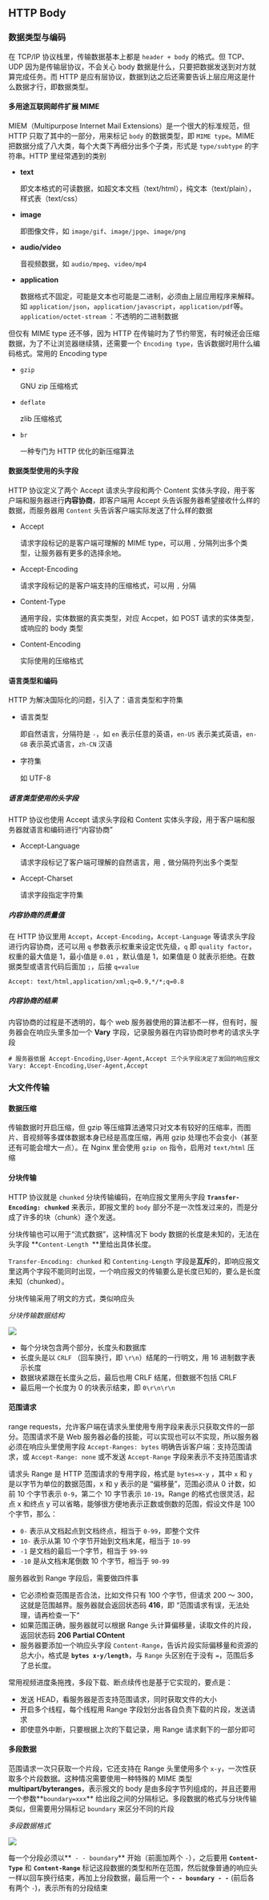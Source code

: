 ## HTTP Body

### 数据类型与编码

在 TCP/IP 协议栈里，传输数据基本上都是 `header + body` 的格式。但 TCP、UDP 因为是传输层协议，不会关心 body 数据是什么，只要把数据发送到对方就算完成任务。而 HTTP 是应有层协议，数据到达之后还需要告诉上层应用这是什么数据才行，即数据类型。

#### 多用途互联网邮件扩展 MIME

MIEM（Multipurpose Internet Mail Extensions）是一个很大的标准规范，但 HTTP 只取了其中的一部分，用来标记 `body` 的数据类型，即 `MIME type`。MIME 把数据分成了八大类，每个大类下再细分出多个子类，形式是 `type/subtype` 的字符串。HTTP 里经常遇到的类别

* **text**

  即文本格式的可读数据，如超文本文档（text/html），纯文本（text/plain），样式表（text/css）

* **image**

  即图像文件，如 `image/gif`、`image/jpge`、`image/png`

* **audio/video**

  音视频数据，如 `audio/mpeg`、`video/mp4`

* **application**

  数据格式不固定，可能是文本也可能是二进制，必须由上层应用程序来解释。如 `application/json`，`application/javascript`，`application/pdf`等。`application/octet-stream` ：不透明的二进制数据

但仅有 MIME type 还不够，因为 HTTP 在传输时为了节约带宽，有时候还会压缩数据，为了不让浏览器继续猜，还需要一个 `Encoding type`，告诉数据时用什么编码格式。常用的 Encoding type

* `gzip`

  GNU zip 压缩格式

* `deflate`

  zlib 压缩格式

* `br`

  一种专门为 HTTP 优化的新压缩算法

#### 数据类型使用的头字段

HTTP 协议定义了两个 Accept 请求头字段和两个 Content 实体头字段，用于客户端和服务器进行**内容协商**，即客户端用 Accept 头告诉服务器希望接收什么样的数据，而服务器用 `Content` 头告诉客户端实际发送了什么样的数据

* Accept

  请求字段标记的是客户端可理解的 MIME type，可以用 `,` 分隔列出多个类型，让服务器有更多的选择余地。

* Accept-Encoding

  请求字段标记的是客户端支持的压缩格式，可以用 `,` 分隔

* Content-Type

  通用字段，实体数据的真实类型，对应 Accpet，如 POST 请求的实体类型，或响应的 body 类型

* Content-Encoding

  实际使用的压缩格式

#### 语言类型和编码

HTTP 为解决国际化的问题，引入了：语言类型和字符集

* 语言类型

  即自然语言，分隔符是 `-`，如 `en` 表示任意的英语，`en-US` 表示美式英语，`en-GB` 表示英式语言，`zh-CN` 汉语

* 字符集

  如 UTF-8

##### 语言类型使用的头字段

HTTP 协议也使用 Accept 请求头字段和 Content 实体头字段，用于客户端和服务器就语言和编码进行“内容协商”

* Accept-Language

  请求字段标记了客户端可理解的自然语言，用 `,` 做分隔符列出多个类型

* Accept-Charset

  请求字段指定字符集

##### 内容协商的质量值

在 HTTP 协议里用 `Accept`，`Accept-Encoding`，`Accept-Language` 等请求头字段进行内容协商，还可以用 `q` 参数表示权重来设定优先级，`q` 即 `quality factor`，权重的最大值是 1，最小值是 `0.01` ，默认值是 1，如果值是 0 就表示拒绝。在数据类型或语言代码后面加 `;`，后接 `q=value`

```http
Accept: text/html,application/xml;q=0.9,*/*;q=0.8
```

##### 内容协商的结果

内容协商的过程是不透明的，每个 web 服务器使用的算法都不一样，但有时，服务器会在响应头里多加一个 **Vary** 字段，记录服务器在内容协商时参考的请求头字段

```HTTP
# 服务器依据 Accept-Encoding,User-Agent,Accept 三个头字段决定了发回的响应报文
Vary: Accept-Encoding,User-Agent,Accept
```

### 大文件传输

#### 数据压缩

传输数据时开启压缩，但 gzip 等压缩算法通常只对文本有较好的压缩率，而图片、音视频等多媒体数据本身已经是高度压缩，再用 gzip 处理也不会变小（甚至还有可能会增大一点）。在 Nginx 里会使用 `gzip on` 指令，启用对 `text/html` 压缩

#### 分块传输

HTTP 协议就是 `chunked` 分块传输编码，在响应报文里用头字段 **`Transfer-Encoding: chunked`** 来表示，即报文里的 `body` 部分不是一次性发过来的，而是分成了许多的块（chunk）逐个发送。

分块传输也可以用于“流式数据”，这种情况下 body 数据的长度是未知的，无法在头字段 **`Content-Length `**里给出具体长度。

`Transfer-Encoding: chunked` 和 `Contenting-Length` 字段是**互斥**的，即响应报文里这两个字段不能同时出现，一个响应报文的传输要么是长度已知的，要么是长度未知（chunked）。

分块传输采用了明文的方式，类似响应头

*分块传输数据结构*

![](../Images/分块传输数据结构.png)

* 每个分块包含两个部分，长度头和数据库
* 长度头是以 `CRLF` （回车换行，即 `\r\n`）结尾的一行明文，用 16 进制数字表示长度
* 数据块紧跟在长度头之后，最后也用 CRLF 结尾，但数据不包括 CRLF
* 最后用一个长度为 0 的块表示结束，即 `0\r\n\r\n`

#### 范围请求

range requests，允许客户端在请求头里使用专用字段来表示只获取文件的一部分。范围请求不是 Web 服务器必备的技能，可以实现也可以不实现，所以服务器必须在响应头里使用字段 `Accept-Ranges: bytes` 明确告诉客户端：支持范围请求，或 `Accept-Range: none` 或不发送 `Accept-Range` 字段来表示不支持范围请求

请求头 Range 是 HTTP 范围请求的专用字段，格式是 `bytes=x-y` ，其中 `x` 和 `y` 是以字节为单位的数据范围，x 和 y 表示的是 “偏移量”，范围必须从 0 计数，如前 10 个字节表示 `0-9`，第二个 10 字节表示 `10-19`。Range 的格式也很灵活，起点 x 和终点 y 可以省略，能够很方便地表示正数或倒数的范围，假设文件是 100 个字节，那么：

* `0-` 表示从文档起点到文档终点，相当于 `0-99`，即整个文件
* `10-` 表示从第 10 个字节开始到文档末尾，相当于 `10-99`
* `-1` 是文档的最后一个字节，相当于 `99-99`
* `-10` 是从文档末尾倒数 10 个字节，相当于 `90-99`

服务器收到 Range 字段后，需要做四件事

* 它必须检查范围是否合法，比如文件只有 100 个字节，但请求 200 ～ 300，这就是范围越界。服务器就会返回状态码 **416**，即 “范围请求有误，无法处理，请再检查一下“
* 如果范围正确，服务器就可以根据 Range 头计算偏移量，读取文件的片段，返回状态码 **206 Partial COntent**
* 服务器要添加一个响应头字段 `Content-Range`，告诉片段实际偏移量和资源的总大小，格式是 **`bytes x-y/length`**，与 `Range` 头区别在于没有 `=`，范围后多了总长度。

常用视频进度条拖拽，多段下载、断点续传也是基于它实现的，要点是：

* 发送 HEAD，看服务器是否支持范围请求，同时获取文件的大小
* 开启多个线程，每个线程用 Range 字段划分出各自负责下载的片段，发送请求
* 即使意外中断，只要根据上次的下载记录，用 Range 请求剩下的一部分即可

#### 多段数据

范围请求一次只获取一个片段，它还支持在 Range 头里使用多个 `x-y`，一次性获取多个片段数据。这种情况需要使用一种特殊的 MIME 类型 **multipart/byteranges**，表示报文的 body 是由多段字节列组成的，并且还要用一个参数**`boundary=xxx`** 给出段之间的分隔标记。多段数据的格式与分块传输类似，但需要用分隔标记 `boundary` 来区分不同的片段

*多段数据格式*

![](../Images/多段数据格式.png)

每一个分段必须以**` - - boundary`** 开始（前面加两个 `-`），之后要用 **`Content-Type`** 和 **`Content-Range`** 标记这段数据的类型和所在范围，然后就像普通的响应头一样以回车换行结束，再加上分段数据，最后用一个 **`- - boundary - -`** (前后各有两个 `-`)，表示所有的分段结束




